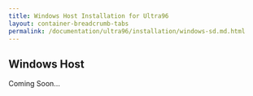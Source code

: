 ```yaml
---
title: Windows Host Installation for Ultra96
layout: container-breadcrumb-tabs
permalink: /documentation/ultra96/installation/windows-sd.md.html
---
```

## Windows Host

Coming Soon...